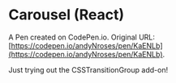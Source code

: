 # Carousel (React)

A Pen created on CodePen.io. Original URL: [https://codepen.io/andyNroses/pen/KaENLb](https://codepen.io/andyNroses/pen/KaENLb).

Just trying out the CSSTransitionGroup add-on!